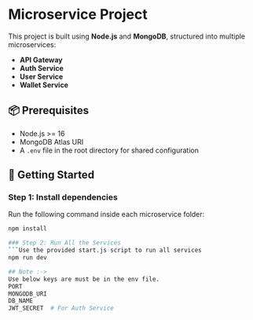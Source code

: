 # Microservice Project

This project is built using **Node.js** and **MongoDB**, structured into multiple microservices:

- **API Gateway**
- **Auth Service**
- **User Service**
- **Wallet Service**

## 📦 Prerequisites

- Node.js >= 16
- MongoDB Atlas URI
- A `.env` file in the root directory for shared configuration

## 🚀 Getting Started

### Step 1: Install dependencies

Run the following command inside each microservice folder:

```bash
npm install

### Step 2: Run All the Services
```Use the provided start.js script to run all services
npm run dev

## Note :->
Use below keys are must be in the env file.
PORT
MONGODB_URI
DB_NAME
JWT_SECRET  # For Auth Service